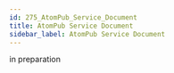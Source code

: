 ```yaml
---
id: 275_AtomPub_Service_Document
title: AtomPub Service Document
sidebar_label: AtomPub Service Document
---
```


in preparation

